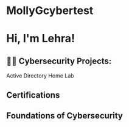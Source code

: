 # MollyGcybertest
<h1>Hi, I'm Lehra!

<h2>👨‍💻 Cybersecurity Projects:</h2>
Active Directory Home Lab

<h2>Certifications
<h2>Foundations of Cybersecurity



<!--
**joshmadakor1/joshmadakor1** is a ✨ _special_ ✨ repository because its `README.md` (this file) appears on your GitHub profile.

Here are some ideas to get you started:

- 🔭 I’m currently working on ...
- 🌱 I’m currently learning ...
- 👯 I’m looking to collaborate on ...
- 🤔 I’m looking for help with ...
- 💬 Ask me about ...
- 📫 How to reach me: ...
- 😄 Pronouns: ...
- ⚡ Fun fact: ...
-->
